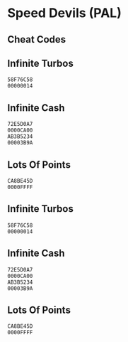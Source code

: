 # Speed Devils (PAL)

## Cheat Codes

## Infinite Turbos

```
58F76C58 
00000014

```

## Infinite Cash

```
72E5D0A7 
0000CA00
AB3B5234 
00003B9A

```

## Lots Of Points

```
CA8BE45D 
0000FFFF

```

## Infinite Turbos

```
58F76C58 
00000014

```

## Infinite Cash

```
72E5D0A7 
0000CA00
AB3B5234 
00003B9A

```

## Lots Of Points

```
CA8BE45D 
0000FFFF

```

